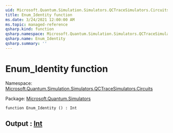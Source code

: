 ```yaml
---
uid: Microsoft.Quantum.Simulation.Simulators.QCTraceSimulators.Circuits.Enum_Identity
title: Enum_Identity function
ms.date: 3/24/2021 12:00:00 AM
ms.topic: managed-reference
qsharp.kind: function
qsharp.namespace: Microsoft.Quantum.Simulation.Simulators.QCTraceSimulators.Circuits
qsharp.name: Enum_Identity
qsharp.summary: ''
---
```


# Enum_Identity function

Namespace: [Microsoft.Quantum.Simulation.Simulators.QCTraceSimulators.Circuits](xref:Microsoft.Quantum.Simulation.Simulators.QCTraceSimulators.Circuits)

Package: [Microsoft.Quantum.Simulators](https://nuget.org/packages/Microsoft.Quantum.Simulators)




```qsharp
function Enum_Identity () : Int
```


## Output : [Int](xref:microsoft.quantum.lang-ref.int)

